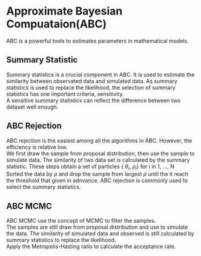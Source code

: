 # Approximate Bayesian Compuataion(ABC)
ABC is a powerful tools to estimates parameters in mathematical models.  
## Summary Statistic
Summary statistics is a crucial component in ABC. It is used to estimate the similarity between observated data and simulated data. 
As summary statistics is used to replace the likelihood, the selection of summary statistics has one important criteria, sensitivity.  
A sensitive summary statistics can reflect the difference between two dataset well enough.  

## ABC Rejection
ABC rejection is the easiest among all the algorithms in ABC. However, the efficiency is relative low.  
We first draw the sample from proposal distribution, then use the sample to simulate data. 
The similarity of two data set is calculated by the summary statistic.  These steps obtain a set of particles { $\theta_i$, $\rho_i$} for i in 1, ..., N  
Sorted the data by $\rho$ and drop the sample from largest $\rho$ until the it reach the threshold that given in adnvance.
ABC rejection is commonly used to select the summary statistics. 

## ABC MCMC
ABC MCMC use the concept of MCMC to filter the samples.  
The samples are still draw from proposal distribution and use to simulate the data. The similarity of simulated data and observed is still calculated by summary statistics to replace the likelihood.  
Apply the Metropolis-Hasting ratio to calculate the acceptance rate. 
